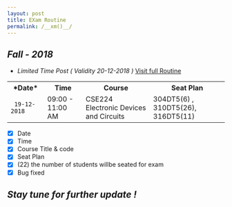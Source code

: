 ```yaml
---
layout: post
title: EXam Routine
permalink: /__xm()__/
---
```

## *Fall - 2018* 
* *Limited Time Post ( Validity 20-12-2018 )* [Visit full Routine](https://daffodilvarsity.edu.bd/notice-file/CSE_Final_Exam_Routine_Fall_18_(CSE).pdf)



 <div class="sample">
   <table border="0" align ="center">
      <tbody>
         <tr>
            <th> *Date*   </th>
             <th> Time  </th>
            <th> Course </th>
            <th> Seat Plan </th>
         </tr>
      <tr>
       <td> <code> 19-12-2018 </code> </td> 
            <td>  09:00 - 11:00 AM </td>
            <td> CSE224 Electronic Devices and Circuits </td> 
            <td>304DT5(6) , 310DT5(26), 316DT5(11) </td>
         </tr>
      </tbody>
   </table>
  </div>


- [x] Date
- [x] Time
- [x] Course Title & code
- [x] Seat Plan 
- [x] (22) the number of students willbe seated for exam 
- [x] Bug fixed

## *Stay tune for further update !*
 
